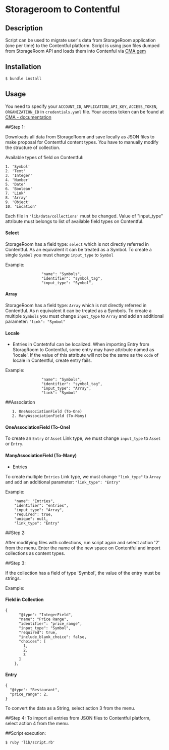 Storageroom to Contentful
=================

## Description
Script can be used to migrate user's data from StorageRoom application (one per time) to the Contentful platform. 
Script is using json files dumped from StorageRoom API and loads them into Contenful via [CMA gem](https://github.com/contentful/contentful-management.rb)

## Installation
```
$ bundle install
```

## Usage
You need to specify your ```ACCOUNT_ID```, ```APPLICATION_API_KEY```, ```ACCESS_TOKEN```, ```ORGANIZATION_ID``` in ```credentials.yaml``` file.
Your access token can be found at [CMA - documentation](https://www.contentful.com/developers/documentation/content-management-api/#getting-started)

##Step 1:

Downloads all data from StorageRoom and save locally as JSON files to make proposal for Contentful content types.
You have to manually modify the structure of collection.

Available types of field on Contentful:
```
1. 'Symbol'
2. 'Text'
3. 'Integer'
4. 'Number'
5. 'Date'
6. 'Boolean'
7. 'Link'
8. 'Array'
9. 'Object'
10. 'Location'
```

Each file in ```'lib/data/collections'``` must be changed.
Value of "input_type" attribute must belongs to list of available field types on Contentful.

#### Select
StorageRoom has a field type: ```select``` which is not directly referred in Contentful.
As an equivalent it can be treated as a Symbol.
To create a single ```Symbol``` you must change ```input_type``` to ```Symbol```

Example:
```
                "name": "Symbols",
                "identifier": "symbol_tag",
                "input_type": "Symbol",
```
#### Array
StorageRoom has a field type: ```Array``` which is not directly referred in Contentful.
As n equivalent it can be treated as a Symbols.
To create a multiple ```Symbols``` you must change ```input_type``` to ```Array``` and add an additional parameter:
```"link": "Symbol"```

#### Locale
* Entries in Contetnful can be localized.
When importing Entry from StoragRoom to Contentful, some entry may have attribute named as 'locale'.
If the value of this attribute will not be the same as the ```code``` of locale in Contentful, create entry fails.

Example:
```
                "name": "Symbols",
                "identifier": "symbol_tag",
                "input_type": "Array",
                "link": "Symbol"
```

##Association

 ```
    1. OneAssociationField (To-One)
    2. ManyAssociationField (To-Many)
 ```
#### OneAssociationField (To-One)

To create an ```Entry``` or ```Asset``` Link type, we must change ```input_type``` to ```Asset``` or ```Entry```.

#### ManyAssociationField (To-Many)

* Entries

To create multiple ```Entries``` Link type, we must change ```"link_type"``` to ```Array``` and add an additional parameter:
```"link_type": "Entry"```

Example:
```
    "name": "Entries",
    "identifier": "entries",
    "input_type": "Array",
    "required": true,
    "unique": null,
    "link_type": "Entry"
```

##Step 2:

After modifying files with collections, run script again and select action '2' from the menu.
Enter the name of the new space on Contentful and import collections as content types.

##Step 3:

If the collection has a field of type 'Symbol', the value of the entry must be strings.

Example:
#### Field in Collection
```
{
      "@type": "IntegerField",
      "name": "Price Range",
      "identifier": "price_range",
      "input_type": "Symbol",
      "required": true,
      "include_blank_choice": false,
      "choices": [
        1,
        2,
        3
      ]
    },
```
#### Entry
```
{
  "@type": "Restaurant",
  "price_range": 2,
}
```
To convert the data as a String, select action 3 from the menu.

##Step 4:
To import all entries from JSON files to Contentful platform, select action 4 from the menu.

##Script execution:

```
$ ruby 'lib/script.rb'
```